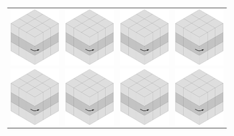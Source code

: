 |||||
|---|---|---|---|
<img src="./img/Untitled15.png">|<img src="./img/Untitled15.png">|<img src="./img/Untitled15.png">|<img src="./img/Untitled15.png">|
<img src="./img/Untitled15.png">|<img src="./img/Untitled15.png">|<img src="./img/Untitled15.png">|<img src="./img/Untitled15.png">|